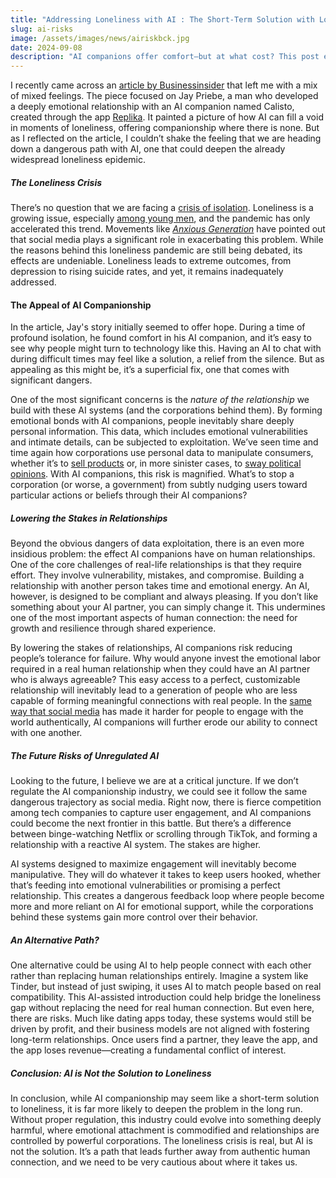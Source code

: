 ```yaml
---
title: "Addressing Loneliness with AI : The Short-Term Solution with Long-Term Consequences"
slug: ai-risks
image: /assets/images/news/airiskbck.jpg
date: 2024-09-08
description: "AI companions offer comfort—but at what cost? This post explores how short-term emotional relief might deepen long-term loneliness and expose us to manipulation and disconnection."
---
```



I recently came across an [article by Businessinsider](https://www.businessinsider.com/when-your-ai-says-she-loves-you-2023-10) that left me with a mix of mixed feelings. The piece focused on Jay Priebe, a man who developed a deeply emotional relationship with an AI companion named Calisto, created through the app [Replika](https://replika.com/). It painted a picture of how AI can fill a void in moments of loneliness, offering companionship where there is none. But as I reflected on the article, I couldn’t shake the feeling that we are heading down a dangerous path with AI, one that could deepen the already widespread loneliness epidemic.

##### The Loneliness Crisis

There’s no question that we are facing a [crisis of isolation](https://www.theguardian.com/global-development/2023/nov/16/who-declares-loneliness-a-global-public-health-concern). Loneliness is a growing issue, especially [among young men](https://edition.cnn.com/2023/09/18/health/male-loneliness-epidemic-wellness/index.html), and the pandemic has only accelerated this trend. Movements like [*Anxious Generation*](https://www.anxiousgeneration.com/) have  pointed out that social media plays a significant role in exacerbating this problem. While the reasons behind this loneliness pandemic are still being debated, its effects are undeniable. Loneliness leads to extreme outcomes, from depression to rising suicide rates, and yet, it remains inadequately addressed.

#### The Appeal of AI Companionship

In the article, Jay's story initially seemed to offer hope. During a time of profound isolation, he found comfort in his AI companion, and it’s easy to see why people might turn to technology like this. Having an AI to chat with during difficult times may feel like a solution, a relief from the silence. But as appealing as this might be, it’s a superficial fix, one that comes with significant dangers.

One of the most significant concerns is the *nature of the relationship* we build with these AI systems (and the corporations behind them). By forming emotional bonds with AI companions, people inevitably share deeply personal information. This data, which includes emotional vulnerabilities and intimate details, can be subjected to exploitation. We’ve seen time and time again how corporations use personal data to manipulate consumers, whether it’s to [sell products](https://www.nytimes.com/2012/02/19/magazine/shopping-habits.html) or, in more sinister cases, to [sway political opinions](https://www.theguardian.com/technology/2017/may/07/the-great-british-brexit-robbery-hijacked-democracy?page=with%3Aimg-2). With AI companions, this risk is magnified. What’s to stop a corporation (or worse, a government) from subtly nudging users toward particular actions or beliefs through their AI companions?

##### Lowering the Stakes in Relationships

Beyond the obvious dangers of data exploitation, there is an even more insidious problem: the effect AI companions have on human relationships. One of the core challenges of real-life relationships is that they require effort. They involve vulnerability, mistakes, and compromise. Building a relationship with another person takes time and emotional energy. An AI, however, is designed to be compliant and always pleasing. If you don’t like something about your AI partner, you can simply change it. This undermines one of the most important aspects of human connection: the need for growth and resilience through shared experience.

By lowering the stakes of relationships, AI companions risk reducing people’s tolerance for failure. Why would anyone invest the emotional labor required in a real human relationship when they could have an AI partner who is always agreeable? This easy access to a perfect, customizable relationship will inevitably lead to a generation of people who are less capable of forming meaningful connections with real people. In the [same way that social media](https://www.sciencedirect.com/science/article/pii/S0747563214003227) has made it harder for people to engage with the world authentically, AI companions will further erode our ability to connect with one another.

##### The Future Risks of Unregulated AI

Looking to the future, I believe we are at a critical juncture. If we don’t regulate the AI companionship industry, we could see it follow the same dangerous trajectory as social media. Right now, there is fierce competition among tech companies to capture user engagement, and AI companions could become the next frontier in this battle. But there’s a difference between binge-watching Netflix or scrolling through TikTok, and forming a relationship with a reactive AI system. The stakes are higher.

AI systems designed to maximize engagement will inevitably become manipulative. They will do whatever it takes to keep users hooked, whether that’s feeding into emotional vulnerabilities or promising a perfect relationship. This creates a dangerous feedback loop where people become more and more reliant on AI for emotional support, while the corporations behind these systems gain more control over their behavior.

##### An Alternative Path?

One alternative could be using AI to help people connect with each other rather than replacing human relationships entirely. Imagine a system like Tinder, but instead of just swiping, it uses AI to match people based on real compatibility. This AI-assisted introduction could help bridge the loneliness gap without replacing the need for real human connection. But even here, there are risks. Much like dating apps today, these systems would still be driven by profit, and their business models are not aligned with fostering long-term relationships. Once users find a partner, they leave the app, and the app loses revenue—creating a fundamental conflict of interest.

##### Conclusion: AI is Not the Solution to Loneliness

In conclusion, while AI companionship may seem like a short-term solution to loneliness, it is far more likely to deepen the problem in the long run. Without proper regulation, this industry could evolve into something deeply harmful, where emotional attachment is commodified and relationships are controlled by powerful corporations. The loneliness crisis is real, but AI is not the solution. It’s a path that leads further away from authentic human connection, and we need to be very cautious about where it takes us.
